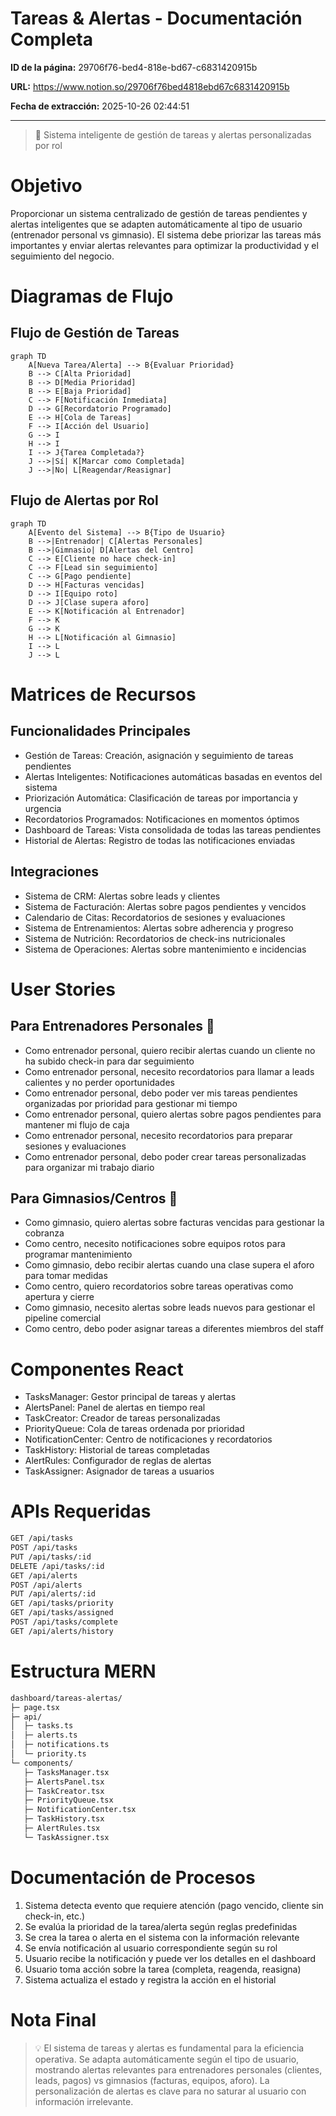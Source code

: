 # Tareas & Alertas - Documentación Completa

**ID de la página:** 29706f76-bed4-818e-bd67-c6831420915b

**URL:** https://www.notion.so/29706f76bed4818ebd67c6831420915b

**Fecha de extracción:** 2025-10-26 02:44:51

---

> 🔔 Sistema inteligente de gestión de tareas y alertas personalizadas por rol

# Objetivo

Proporcionar un sistema centralizado de gestión de tareas pendientes y alertas inteligentes que se adapten automáticamente al tipo de usuario (entrenador personal vs gimnasio). El sistema debe priorizar las tareas más importantes y enviar alertas relevantes para optimizar la productividad y el seguimiento del negocio.

# Diagramas de Flujo

## Flujo de Gestión de Tareas

```mermaid
graph TD
    A[Nueva Tarea/Alerta] --> B{Evaluar Prioridad}
    B --> C[Alta Prioridad]
    B --> D[Media Prioridad]
    B --> E[Baja Prioridad]
    C --> F[Notificación Inmediata]
    D --> G[Recordatorio Programado]
    E --> H[Cola de Tareas]
    F --> I[Acción del Usuario]
    G --> I
    H --> I
    I --> J{Tarea Completada?}
    J -->|Sí| K[Marcar como Completada]
    J -->|No| L[Reagendar/Reasignar]
```

## Flujo de Alertas por Rol

```mermaid
graph TD
    A[Evento del Sistema] --> B{Tipo de Usuario}
    B -->|Entrenador| C[Alertas Personales]
    B -->|Gimnasio| D[Alertas del Centro]
    C --> E[Cliente no hace check-in]
    C --> F[Lead sin seguimiento]
    C --> G[Pago pendiente]
    D --> H[Facturas vencidas]
    D --> I[Equipo roto]
    D --> J[Clase supera aforo]
    E --> K[Notificación al Entrenador]
    F --> K
    G --> K
    H --> L[Notificación al Gimnasio]
    I --> L
    J --> L
```

# Matrices de Recursos

## Funcionalidades Principales

- Gestión de Tareas: Creación, asignación y seguimiento de tareas pendientes
- Alertas Inteligentes: Notificaciones automáticas basadas en eventos del sistema
- Priorización Automática: Clasificación de tareas por importancia y urgencia
- Recordatorios Programados: Notificaciones en momentos óptimos
- Dashboard de Tareas: Vista consolidada de todas las tareas pendientes
- Historial de Alertas: Registro de todas las notificaciones enviadas
## Integraciones

- Sistema de CRM: Alertas sobre leads y clientes
- Sistema de Facturación: Alertas sobre pagos pendientes y vencidos
- Calendario de Citas: Recordatorios de sesiones y evaluaciones
- Sistema de Entrenamientos: Alertas sobre adherencia y progreso
- Sistema de Nutrición: Recordatorios de check-ins nutricionales
- Sistema de Operaciones: Alertas sobre mantenimiento e incidencias
# User Stories

## Para Entrenadores Personales 🧍

- Como entrenador personal, quiero recibir alertas cuando un cliente no ha subido check-in para dar seguimiento
- Como entrenador personal, necesito recordatorios para llamar a leads calientes y no perder oportunidades
- Como entrenador personal, debo poder ver mis tareas pendientes organizadas por prioridad para gestionar mi tiempo
- Como entrenador personal, quiero alertas sobre pagos pendientes para mantener mi flujo de caja
- Como entrenador personal, necesito recordatorios para preparar sesiones y evaluaciones
- Como entrenador personal, debo poder crear tareas personalizadas para organizar mi trabajo diario
## Para Gimnasios/Centros 🏢

- Como gimnasio, quiero alertas sobre facturas vencidas para gestionar la cobranza
- Como centro, necesito notificaciones sobre equipos rotos para programar mantenimiento
- Como gimnasio, debo recibir alertas cuando una clase supera el aforo para tomar medidas
- Como centro, quiero recordatorios sobre tareas operativas como apertura y cierre
- Como gimnasio, necesito alertas sobre leads nuevos para gestionar el pipeline comercial
- Como centro, debo poder asignar tareas a diferentes miembros del staff
# Componentes React

- TasksManager: Gestor principal de tareas y alertas
- AlertsPanel: Panel de alertas en tiempo real
- TaskCreator: Creador de tareas personalizadas
- PriorityQueue: Cola de tareas ordenada por prioridad
- NotificationCenter: Centro de notificaciones y recordatorios
- TaskHistory: Historial de tareas completadas
- AlertRules: Configurador de reglas de alertas
- TaskAssigner: Asignador de tareas a usuarios
# APIs Requeridas

```bash
GET /api/tasks
POST /api/tasks
PUT /api/tasks/:id
DELETE /api/tasks/:id
GET /api/alerts
POST /api/alerts
PUT /api/alerts/:id
GET /api/tasks/priority
GET /api/tasks/assigned
POST /api/tasks/complete
GET /api/alerts/history
```

# Estructura MERN

```bash
dashboard/tareas-alertas/
├─ page.tsx
├─ api/
│  ├─ tasks.ts
│  ├─ alerts.ts
│  ├─ notifications.ts
│  └─ priority.ts
└─ components/
   ├─ TasksManager.tsx
   ├─ AlertsPanel.tsx
   ├─ TaskCreator.tsx
   ├─ PriorityQueue.tsx
   ├─ NotificationCenter.tsx
   ├─ TaskHistory.tsx
   ├─ AlertRules.tsx
   └─ TaskAssigner.tsx
```

# Documentación de Procesos

1. Sistema detecta evento que requiere atención (pago vencido, cliente sin check-in, etc.)
1. Se evalúa la prioridad de la tarea/alerta según reglas predefinidas
1. Se crea la tarea o alerta en el sistema con la información relevante
1. Se envía notificación al usuario correspondiente según su rol
1. Usuario recibe la notificación y puede ver los detalles en el dashboard
1. Usuario toma acción sobre la tarea (completa, reagenda, reasigna)
1. Sistema actualiza el estado y registra la acción en el historial
# Nota Final

> 💡 El sistema de tareas y alertas es fundamental para la eficiencia operativa. Se adapta automáticamente según el tipo de usuario, mostrando alertas relevantes para entrenadores personales (clientes, leads, pagos) vs gimnasios (facturas, equipos, aforo). La personalización de alertas es clave para no saturar al usuario con información irrelevante.

